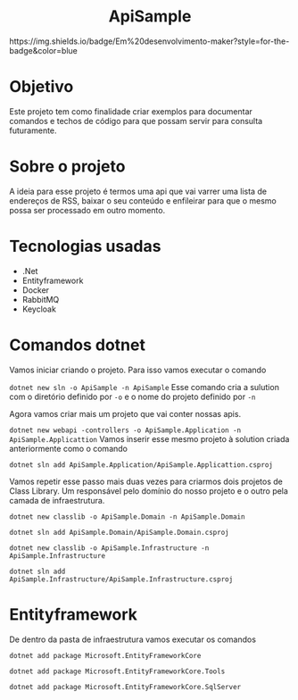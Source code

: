 <h1 align="center"> ApiSample </h1>
https://img.shields.io/badge/Em%20desenvolvimento-maker?style=for-the-badge&color=blue


# Objetivo
Este projeto tem como finalidade criar exemplos para documentar comandos e techos de código para que possam servir para consulta futuramente.  

# Sobre o projeto
A ideia para esse projeto é termos uma api que vai varrer uma lista de endereços de RSS, baixar o seu conteúdo e enfileirar para que o mesmo possa ser processado em outro momento. 

# Tecnologias usadas

* .Net
* Entityframework
* Docker
* RabbitMQ
* Keycloak

# Comandos dotnet

Vamos iniciar criando o projeto. Para isso vamos executar o comando

`dotnet new sln -o ApiSample -n ApiSample` Esse comando cria a sulution com o diretório definido por `-o` e o nome do projeto definido por `-n`

Agora vamos criar mais um projeto que vai conter nossas apis.

`dotnet new webapi -controllers -o ApiSample.Application -n ApiSample.Applicattion`
 Vamos inserir esse mesmo projeto à solution criada anteriormente como o comando

 `dotnet sln add ApiSample.Application/ApiSample.Applicattion.csproj`

 Vamos repetir esse passo mais duas vezes para criarmos dois projetos de Class Library.
 Um responsável pelo domínio do nosso projeto e o outro pela camada de infraestrutura.

`dotnet new classlib -o ApiSample.Domain -n ApiSample.Domain`

`dotnet sln add ApiSample.Domain/ApiSample.Domain.csproj`

`dotnet new classlib -o ApiSample.Infrastructure -n ApiSample.Infrastructure`

`dotnet sln add ApiSample.Infrastructure/ApiSample.Infrastructure.csproj`

# Entityframework

De dentro da pasta de infraestrutura vamos executar os comandos

`dotnet add package Microsoft.EntityFrameworkCore`

`dotnet add package Microsoft.EntityFrameworkCore.Tools`

`dotnet add package Microsoft.EntityFrameworkCore.SqlServer`